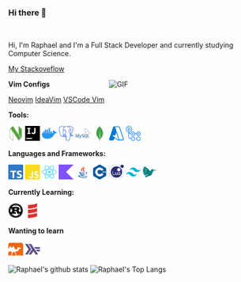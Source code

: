 ### Hi there 👋

<br />

Hi, I'm Raphael and I'm a Full Stack Developer and currently studying Computer Science.

[My Stackoveflow](https://stackoverflow.com/users/12544632/raphaelluethy?tab=profile)

<img align="right" width="300" alt="GIF" src="https://i.imgur.com/291lzxL.gif" />

**Vim Configs**

[Neovim](https://github.com/raphaelluethy/nvim)
[IdeaVim](https://github.com/raphaelluethy/ideavim)
[VSCode Vim](https://github.com/raphaelluethy/vscode)

**Tools:**  

<code><img height="30"  src="./assets/neovim-color.svg"></code>
<code><img height="30" src="./assets/intellijidea-color.svg"></code>
<code><img height="30" src="./assets/docker-color.svg"></code>
<code><img height="30"  src="./assets/postgresql-color.svg"></code>
<code><img height="30"  src="./assets/mysql-color.svg"></code>
<code><img height="30"  src="./assets/mongodb-color.svg"></code>
<code><img height="30"  src="./assets/microsoftazure-color.svg"></code>
<code><img height="30"  src="./assets/githubactions-color.svg"></code>

**Languages and Frameworks:**

<code><img height="30"  src="./assets/typescript-color.svg"></code>
<code><img height="30"  src="./assets/javascript-color.svg"></code>
<code><img height="30"  src="./assets/react-color.svg"></code>
<code><img height="30"  src="./assets/kotlin-color.svg"></code>
<code><img height="30"  src="./assets/java-color.svg"></code>
<code><img height="30"  src="./assets/cplusplus-color.svg"></code>
<code><img height="30"  src="./assets/lua-color.svg"></code>
<code><img height="30"  src="./assets/tailwindcss-color.svg"></code>
<code><img height="30"  src="./assets/latex-color.svg"></code>

**Currently Learning:**

<code><img height="30"  src="./assets/rust-color.svg"></code>
<code><img height="30"  src="./assets/scala-color.svg"></code>

**Wanting to learn**

<code><img height="30"  src="./assets/ocaml-color.svg"></code>
<code><img height="30"  src="./assets/haskell-color.svg"></code>

![Raphael's github stats](https://github-readme-stats.vercel.app/api?username=raphaelluethy&count_private=true&theme=dark&show_icons=true)
![Raphael's Top Langs](https://github-readme-stats.vercel.app/api/top-langs/?username=raphaelluethy&layout=compact&theme=dark)
